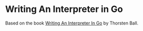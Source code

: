 # Writing An Interpreter in Go

Based on the book [Writing An Interpreter In Go](https://www.amazon.com/Writing-Interpreter-Go-Thorsten-Ball/dp/300055808X?SubscriptionId=0K1019RWK8CNM7CNZV82&tag=0a0-20&linkCode=xm2&camp=2025&creative=165953&creativeASIN=300055808X) by Thorsten Ball.
